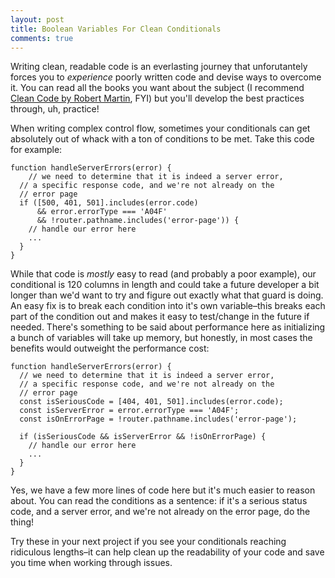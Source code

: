 ```yaml
---
layout: post
title: Boolean Variables For Clean Conditionals
comments: true
---
```


Writing clean, readable code is an everlasting journey that unforutantely forces you to _experience_ poorly written code and devise ways to overcome it. You can read all the books you want about
the subject (I recommend [Clean Code by Robert Martin](https://www.amazon.ca/Clean-Code-Handbook-Software-Craftsmanship/dp/0132350882), FYI) but you'll develop the best practices through, uh,
practice!

When writing complex control flow, sometimes your conditionals can get absolutely out of whack with a ton of conditions to be met. Take this code for example:

```
function handleServerErrors(error) {
    // we need to determine that it is indeed a server error,
  // a specific response code, and we're not already on the
  // error page
  if ([500, 401, 501].includes(error.code)
      && error.errorType === 'A04F'
      && !router.pathname.includes('error-page')) {
    // handle our error here
    ...
  }
}
```

While that code is _mostly_ easy to read (and probably a poor example), our conditional is 120 columns in length and could take a future developer a bit longer than we'd want to try and
figure out exactly what that guard is doing. An easy fix is to break each condition into it's own variable–this breaks each part of the condition out and makes it easy to test/change in the future if
needed. There's something to be said about performance here as initializing a bunch of variables will take up memory, but honestly, in most cases the benefits would outweight the performance cost:

```
function handleServerErrors(error) {
  // we need to determine that it is indeed a server error,
  // a specific response code, and we're not already on the
  // error page
  const isSeriousCode = [404, 401, 501].includes(error.code);
  const isServerError = error.errorType === 'A04F';
  const isOnErrorPage = !router.pathname.includes('error-page');

  if (isSeriousCode && isServerError && !isOnErrorPage) {
    // handle our error here
    ...
  }
}
```

Yes, we have a few more lines of code here but it's much easier to reason about. You can read the conditions as a sentence: if it's a serious status code, and a server error, and we're not already on the error page, do the thing!

Try these in your next project if you see your conditionals reaching ridiculous lengths–it can help clean up the readability of your code and save you time when working through issues.
